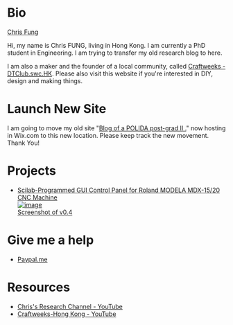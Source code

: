 <html>
	<head>
		<title>Chris KY, Fung's Homepage</title>
		<script type="text/javascript" src="https://platform.linkedin.com/badges/js/profile.js" async defer></script>
	</head>
	<body>
	<div>
	<h1>Bio</h1>
		<div class="LI-profile-badge"  data-version="v1" data-size="medium" data-locale="en_US" data-type="vertical" data-theme="light" data-vanity="chris-fung-65390948"><a class="LI-simple-link" href='https://hk.linkedin.com/in/chris-fung-65390948?trk=profile-badge'>Chris Fung</a></div>
		<p>Hi, my name is Chris FUNG, living in Hong Kong. I am currently a PhD student in Engineering. I am trying to transfer my old research blog to here.</p>
		<p>I am also a maker and the founder of a local community, called <a href="https://craftweeks.tumblr.com/">Craftweeks - DTClub.swc.HK</a>. Please also visit this website if you're interested in DIY, design and making things.</p>
	</div>
	<div>
		<h1>Launch New Site</h1>
		<p>I am going to move my old site "<a href="http://chrisfung1125.wixsite.com/research-blog/">Blog of a POLIDA post-grad II .</a>" now hosting in Wix.com to this new location. Please keep track the new movement. Thank You!</p>
	</div>
	<div>
	<h1>Projects</h1>
	  <ul>
	    <li><a href="https://craftweeks.github.io/MDX-LabPanel/">Scilab-Programmed GUI Control Panel for Roland MODELA MDX-15/20 CNC Machine</a><br />
<a href='https://kl7.info/img-59328e6e79dd9.html'><img src='https://kl7.info/thumb/59328e6e79dd9.png' alt='image'><br />Screenshot of v0.4</a></li>
	  </ul>
	</div>
	<div>
	<h1>Give me a help</h1>
	    <ul><li><a href="https://www.paypal.me/chrisfungky/50">Paypal.me</a></li></ul>
	</div>
	<div>
	    <h1>Resources</h1>		
	 	<ul>
		<li><a href="https://www.youtube.com/channel/UCp0xYv7zaQmAj77GcU-msJg">Chris's Research Channel - YouTube</a></li>
		<li><a href='https://www.youtube.com/channel/UCGlT2itihZuRxMckNcfcA3A'>Craftweeks-Hong Kong - YouTube</a></li>
		</ul>
	</div>
	</body>
</html>
